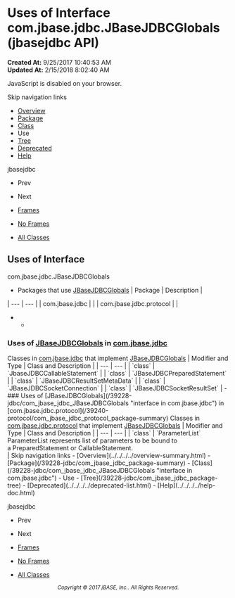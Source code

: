 # Uses of Interface com.jbase.jdbc.JBaseJDBCGlobals (jbasejdbc   API)

**Created At:** 9/25/2017 10:40:53 AM  
**Updated At:** 2/15/2018 8:02:40 AM  

<script type="text/javascript"><!--
    try {
        if (location.href.indexOf('is-external=true') == -1) {
            parent.document.title="Uses of Interface com.jbase.jdbc.JBaseJDBCGlobals (jbasejdbc   API)";
        }
    }
    catch(err) {
    }
//--></script><noscript><div>JavaScript is disabled on your browser.</div></noscript><!-- ========= START OF TOP NAVBAR ======= -->
<!--   -->
Skip navigation links
<!--   -->
- [Overview](../../../../overview-summary.html)
- [Package](/39228-jdbc/com_jbase_jdbc_package-summary)
- [Class](/39228-jdbc/com_jbase_jdbc_JBaseJDBCGlobals "interface in com.jbase.jdbc")
- Use
- [Tree](/39228-jdbc/com_jbase_jdbc_package-tree)
- [Deprecated](../../../../deprecated-list.html)
- [Help](../../../../help-doc.html)


jbasejdbc <br>

- Prev
- Next


- [Frames](../../../../index.html?com/jbase/jdbc/class-use//39229-class-use/com_jbase_jdbc_class-use_JBaseJDBCGlobals)
- [No Frames](/39229-class-use/com_jbase_jdbc_class-use_JBaseJDBCGlobals)


- [All Classes](../../../../allclasses-noframe.html)


<script type="text/javascript"><!--
  allClassesLink = document.getElementById("allclasses_navbar_top");
  if(window==top) {
    allClassesLink.style.display = "block";
  }
  else {
    allClassesLink.style.display = "none";
  }
  //--></script>
<!--   -->
<!-- ========= END OF TOP NAVBAR ========= -->
## Uses of Interface
com.jbase.jdbc.JBaseJDBCGlobals

- <caption><span>Packages that use <a href="/39228-jdbc/com_jbase_jdbc_JBaseJDBCGlobals" title="interface in com.jbase.jdbc">JBaseJDBCGlobals</a></span><span class="tabEnd"> </span></caption>| Package | Description |
| --- | --- |
| com.jbase.jdbc |   |
| com.jbase.jdbc.protocol |   |
- - <!--   -->
### Uses of [JBaseJDBCGlobals](/39228-jdbc/com_jbase_jdbc_JBaseJDBCGlobals "interface in com.jbase.jdbc") in [com.jbase.jdbc](/39228-jdbc/com_jbase_jdbc_package-summary)


<caption><span>Classes in <a href="/39228-jdbc/com_jbase_jdbc_package-summary">com.jbase.jdbc</a> that implement <a href="/39228-jdbc/com_jbase_jdbc_JBaseJDBCGlobals" title="interface in com.jbase.jdbc">JBaseJDBCGlobals</a></span><span class="tabEnd"> </span></caption>| Modifier and Type | Class and Description |
| --- | --- |
| `class` | `JbaseJDBCCallableStatement`  |
| `class` | `JBaseJDBCPreparedStatement`  |
| `class` | `JBaseJDBCResultSetMetaData`  |
| `class` | `JBaseJDBCSocketConnection`  |
| `class` | `JBaseJDBCSocketResultSet`  |
    - <!--   -->
### Uses of [JBaseJDBCGlobals](/39228-jdbc/com_jbase_jdbc_JBaseJDBCGlobals "interface in com.jbase.jdbc") in [com.jbase.jdbc.protocol](/39240-protocol/com_jbase_jdbc_protocol_package-summary)


<caption><span>Classes in <a href="/39240-protocol/com_jbase_jdbc_protocol_package-summary">com.jbase.jdbc.protocol</a> that implement <a href="/39228-jdbc/com_jbase_jdbc_JBaseJDBCGlobals" title="interface in com.jbase.jdbc">JBaseJDBCGlobals</a></span><span class="tabEnd"> </span></caption>| Modifier and Type | Class and Description |
| --- | --- |
| `class` | `ParameterList`<br>ParameterList represents list of parameters to be bound to<br> a PreparedStatement or CallableStatement.<br> |
<!-- ======= START OF BOTTOM NAVBAR ====== -->
<!--   -->
Skip navigation links
<!--   -->
- [Overview](../../../../overview-summary.html)
- [Package](/39228-jdbc/com_jbase_jdbc_package-summary)
- [Class](/39228-jdbc/com_jbase_jdbc_JBaseJDBCGlobals "interface in com.jbase.jdbc")
- Use
- [Tree](/39228-jdbc/com_jbase_jdbc_package-tree)
- [Deprecated](../../../../deprecated-list.html)
- [Help](../../../../help-doc.html)


jbasejdbc <br>

- Prev
- Next


- [Frames](../../../../index.html?com/jbase/jdbc/class-use//39229-class-use/com_jbase_jdbc_class-use_JBaseJDBCGlobals)
- [No Frames](/39229-class-use/com_jbase_jdbc_class-use_JBaseJDBCGlobals)


- [All Classes](../../../../allclasses-noframe.html)


<script type="text/javascript"><!--
  allClassesLink = document.getElementById("allclasses_navbar_bottom");
  if(window==top) {
    allClassesLink.style.display = "block";
  }
  else {
    allClassesLink.style.display = "none";
  }
  //--></script>
<!--   -->
<!-- ======== END OF BOTTOM NAVBAR ======= -->
<small>			<center>			<i>Copyright © 2017 jBASE, Inc.. All Rights Reserved.</i>		</center></small>
